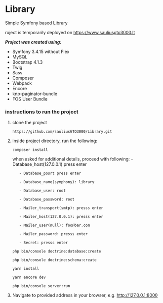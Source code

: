 # Library
Simple Symfony based Library


roject is temporarily deployed on https://www.sauliusgto3000.lt

***Project was created using:***
  - Symfony 3.4.15 without Flex
  - MySQL
  - Bootstrap 4.1.3
  - Twig
  - Sass
  - Composer
  - Webpack
  - Encore
  - knp-paginator-bundle
  - FOS User Bundle

### instructions to run the project ###
  1. clone the project
  
     ```
     https://github.com/sauliusGTO3000/Library.git
     ```
     
  2. inside project directory, run the following:
  
      ```
      composer install
      ```
        when asked for additional details, proceed with following:
            - Database_host(127.0.0.1) press enter
            
            - Database_posrt press enter
            
            - Database_name(symphony): library
            
            - Database_user: root
            
            - Database_password: root
            
            - Mailer_transport(smtp): presss enter
            
            - Mailer_host(127.0.0.1): presss enter
            
            - Mailer_user(null): foo@bar.com
            
            - Mailer_password: presss enter
            
            - Secret: presss enter
            

      ```
      php bin/console doctrine:database:create
      ```
      ```
      php bin/console doctrine:schema:create
      ```
      ```
      yarn install
      ```
      ```
      yarn encore dev
      ```
      ```
      php bin/console server:run
      ```
  3. Navigate to provided address in your browser, e.g. http://127.0.0.1:8000
  
